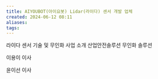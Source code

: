```yaml
---
title: AIYOUBOT(아이요봇) Lidar(라이다) 센서 개발 업체
created: 2024-06-12 08:11
aliases: 
tags:
---
```

라이다 센서 기술 및 무인화 사업 소개
산업안전솔루션
무인화 솔루션

이용이 이사



윤이선 이사

